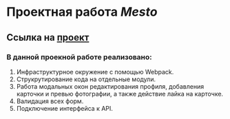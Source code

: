 # Проектная работа *Mesto*

## Ссылка на [проект](https://s0ldier3style.github.io/mesto-project-ff/ "Mesto")

### **В данной проекной работе реализовано:**
1. Инфраструктурное окружение с помощью Webpack.
2. Струкрутирование кода на отдельные модули.
3. Работа модальных окон редактирования профиля, добавления карточки и превью фотографии, а также действие лайка на карточке.
4. Валидация всех форм.
5. Подключение интерфейса к API.
